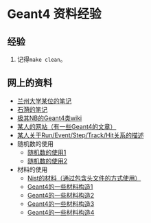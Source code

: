 # Geant4 资料经验

## 经验

  1. 记得`make clean`。 

## 网上的资料

  * [兰州大学某位的笔记](http://mpgd.lzu.edu.cn/mediawiki/index.php/GEANT4_learning_notes)
  * [石漪的笔记](http://cnscott.blog.163.com/blog/static/640457020105185144603/)
  * [极其NB的Geant4类wiki](http://www.lcsim.org/software/geant4/doxygen/html/annotated.html)
  * [某人的网站（有一些Geant4的文章）](http://hi.baidu.com/cannonlee)
  * [某人关于Run/Event/Step/Track/Hit关系的描述](http://wangyillang.blog.163.com/blog/static/191947382201232345013276/)
  * 随机数的使用 
    * [随机数的使用1](http://www.ge.infn.it/geant4/training/ornl_2008/day2/solutions_day2_partIV.html)
    * [随机数的使用2](http://www-geant4.kek.jp/lxr/source/examples/extended/electromagnetic/TestEm4/src/PrimaryGeneratorAction.cc)
  * 材料的使用 
    * [Nist的材料（通过包含头文件的方式使用）](http://lcsim.org/software/geant4/doxygen/html/G4NistMaterialBuilder_8cc_source.html)
    * [Geant4的一些材料构造1](http://lambda.phys.tohoku.ac.jp/~sirotori/geant4/example/geant4/src/MaterialList.cc)
    * [Geant4的一些材料构造2](http://nemu.web.psi.ch/doc/LEMuSR_Simulation/html/LEMuSRMaterials_8cc-source.html)
    * [Geant4的一些材料构造3](http://www.phenix.bnl.gov/~suhanov/ncc/geant/rad-source/src/ExN03DetectorConstruction.cc)
    * [Geant4的一些材料构造4](http://www.physi.uni-heidelberg.de/~adler/TRD/TRDunterlagen/RadiatonLength/tgc2.htm)

